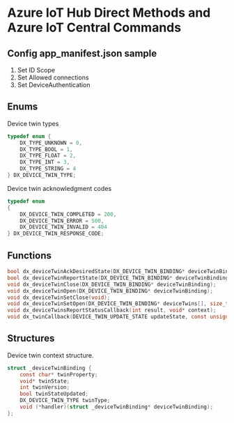 # Azure IoT Hub Direct Methods and Azure IoT Central Commands

## Config app_manifest.json sample

1. Set ID Scope
1. Set Allowed connections
1. Set DeviceAuthentication

## Enums

Device twin types

```c
typedef enum {
	DX_TYPE_UNKNOWN = 0,
	DX_TYPE_BOOL = 1,
	DX_TYPE_FLOAT = 2,
	DX_TYPE_INT = 3,
	DX_TYPE_STRING = 4
} DX_DEVICE_TWIN_TYPE;
```

Device twin acknowledgment codes

```c
typedef enum
{
	DX_DEVICE_TWIN_COMPLETED = 200,
	DX_DEVICE_TWIN_ERROR = 500,
	DX_DEVICE_TWIN_INVALID = 404
} DX_DEVICE_TWIN_RESPONSE_CODE;
```


## Functions

```c
bool dx_deviceTwinAckDesiredState(DX_DEVICE_TWIN_BINDING* deviceTwinBinding, void* state, DX_DEVICE_TWIN_RESPONSE_CODE statusCode);
bool dx_deviceTwinReportState(DX_DEVICE_TWIN_BINDING* deviceTwinBinding, void* state);
void dx_deviceTwinClose(DX_DEVICE_TWIN_BINDING* deviceTwinBinding);
void dx_deviceTwinOpen(DX_DEVICE_TWIN_BINDING* deviceTwinBinding);
void dx_deviceTwinSetClose(void);
void dx_deviceTwinSetOpen(DX_DEVICE_TWIN_BINDING* deviceTwins[], size_t deviceTwinCount);
void dx_deviceTwinsReportStatusCallback(int result, void* context);
void dx_twinCallback(DEVICE_TWIN_UPDATE_STATE updateState, const unsigned char* payload, size_t payloadSize, void* userContextCallback);
```


## Structures

Device twin context structure.

```c
struct _deviceTwinBinding {
	const char* twinProperty;
	void* twinState;
	int twinVersion;
	bool twinStateUpdated;
	DX_DEVICE_TWIN_TYPE twinType;
	void (*handler)(struct _deviceTwinBinding* deviceTwinBinding);
};
```